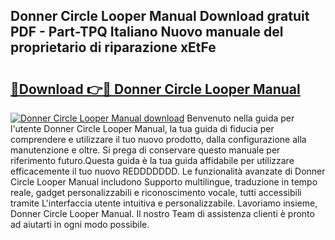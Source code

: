 ## Donner Circle Looper Manual Download gratuit PDF - Part-TPQ Italiano Nuovo manuale del proprietario di riparazione xEtFe

# <h2><a href="http://df93qb.blite.top/?on=Donner+Circle+Looper+Manual">🔗Download 👉🔴 Donner Circle Looper Manual</a></h2>

[![Donner Circle Looper Manual download](https://i.imgur.com/lujVjoI.png)](http://df93qb.blite.top/?on=Donner+Circle+Looper+Manual)
Benvenuto nella guida per l'utente Donner Circle Looper Manual, la tua guida di fiducia per comprendere e utilizzare il tuo nuovo prodotto, dalla configurazione alla manutenzione e oltre. Si prega di conservare questo manuale per riferimento futuro.Questa guida è la tua guida affidabile per utilizzare efficacemente il tuo nuovo REDDDDDDD. Le funzionalità avanzate di Donner Circle Looper Manual includono Supporto multilingue, traduzione in tempo reale, gadget personalizzabili e riconoscimento vocale, tutti accessibili tramite L'interfaccia utente intuitiva e personalizzabile. Lavoriamo insieme, Donner Circle Looper Manual. Il nostro Team di assistenza clienti è pronto ad aiutarti in ogni modo possibile.
